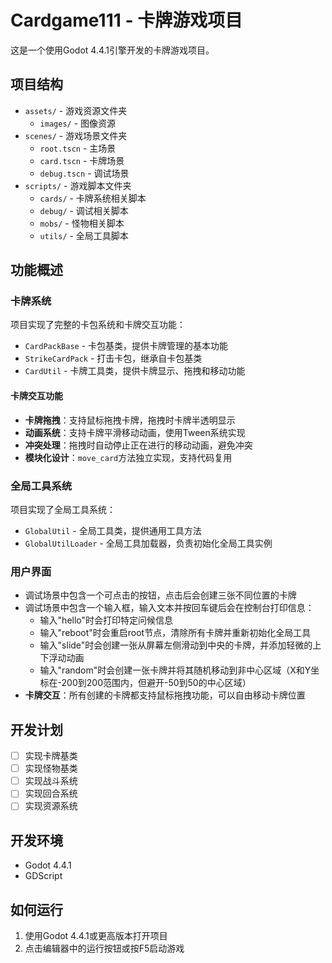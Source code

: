 # Cardgame111 - 卡牌游戏项目

这是一个使用Godot 4.4.1引擎开发的卡牌游戏项目。

## 项目结构

- `assets/` - 游戏资源文件夹
  - `images/` - 图像资源
- `scenes/` - 游戏场景文件夹
  - `root.tscn` - 主场景
  - `card.tscn` - 卡牌场景
  - `debug.tscn` - 调试场景
- `scripts/` - 游戏脚本文件夹
  - `cards/` - 卡牌系统相关脚本
  - `debug/` - 调试相关脚本
  - `mobs/` - 怪物相关脚本
  - `utils/` - 全局工具脚本

## 功能概述

### 卡牌系统

项目实现了完整的卡包系统和卡牌交互功能：

- `CardPackBase` - 卡包基类，提供卡牌管理的基本功能
- `StrikeCardPack` - 打击卡包，继承自卡包基类
- `CardUtil` - 卡牌工具类，提供卡牌显示、拖拽和移动功能

#### 卡牌交互功能

- **卡牌拖拽**：支持鼠标拖拽卡牌，拖拽时卡牌半透明显示
- **动画系统**：支持卡牌平滑移动动画，使用Tween系统实现
- **冲突处理**：拖拽时自动停止正在进行的移动动画，避免冲突
- **模块化设计**：`move_card`方法独立实现，支持代码复用

### 全局工具系统

项目实现了全局工具系统：

- `GlobalUtil` - 全局工具类，提供通用工具方法
- `GlobalUtilLoader` - 全局工具加载器，负责初始化全局工具实例

### 用户界面

- 调试场景中包含一个可点击的按钮，点击后会创建三张不同位置的卡牌
- 调试场景中包含一个输入框，输入文本并按回车键后会在控制台打印信息：
  - 输入"hello"时会打印特定问候信息
  - 输入"reboot"时会重启root节点，清除所有卡牌并重新初始化全局工具
  - 输入"slide"时会创建一张从屏幕左侧滑动到中央的卡牌，并添加轻微的上下浮动动画
  - 输入"random"时会创建一张卡牌并将其随机移动到非中心区域（X和Y坐标在-200到200范围内，但避开-50到50的中心区域）
- **卡牌交互**：所有创建的卡牌都支持鼠标拖拽功能，可以自由移动卡牌位置

## 开发计划

- [ ] 实现卡牌基类
- [ ] 实现怪物基类
- [ ] 实现战斗系统
- [ ] 实现回合系统
- [ ] 实现资源系统

## 开发环境

- Godot 4.4.1
- GDScript

## 如何运行

1. 使用Godot 4.4.1或更高版本打开项目
2. 点击编辑器中的运行按钮或按F5启动游戏